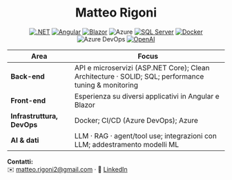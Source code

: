<div align="center">

# Matteo Rigoni  

[![.NET](https://img.shields.io/badge/.NET-512BD4?logo=dotnet&logoColor=white)]()
[![Angular](https://img.shields.io/badge/Angular-DD0031?logo=angular&logoColor=white)]()
[![Blazor](https://img.shields.io/badge/Blazor-512BD4?logo=blazor&logoColor=white)]()
![Azure](https://img.shields.io/badge/-Azure-?style=flat&logo=microsoftazure&logoColor=0078D4&labelColor=00000000)
[![SQL Server](https://img.shields.io/badge/SQL%20Server-CC2927?logo=microsoftsqlserver&logoColor=white)]()
[![Docker](https://img.shields.io/badge/Docker-2496ED?logo=docker&logoColor=white)]()
![Azure DevOps](https://img.shields.io/badge/-Azure%20DevOps-?style=flat&logo=azuredevops&logoColor=0078D7&labelColor=00000000)
[![OpenAI](https://img.shields.io/badge/OpenAI-000000?logo=openai&logoColor=white)]()

</div>

| Area | Focus |
|---|---|
| **Back-end** | API e microservizi (ASP.NET Core); Clean Architecture · SOLID; SQL; performance tuning & monitoring |
| **Front-end** | Esperienza su diversi applicativi in Angular e Blazor |
| **Infrastruttura, DevOps** | Docker; CI/CD (Azure DevOps); Azure |
| **AI & dati** | LLM · RAG · agent/tool use; integrazioni con LLM; addestramento modelli ML |


**Contatti:**  
✉️ [matteo.rigoni2@gmail.com](mailto:matteo.rigoni2@gmail.com) · 🔗 [LinkedIn](https://www.linkedin.com/in/matteo-rigoni-63440b114/)


<!---
MatteoRigoni/MatteoRigoni is a ✨ special ✨ repository because its `README.md` (this file) appears on your GitHub profile.
You can click the Preview link to take a look at your changes.
--->
